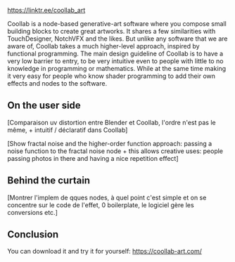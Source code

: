 https://linktr.ee/coollab_art

Coollab is a node-based generative-art software where you compose small building blocks to create great artworks. It shares a few similarities with TouchDesigner, NotchVFX and the likes. But unlike any software that we are aware of, Coollab takes a much higher-level approach, inspired by functional programming. The main design guideline of Coollab is to have a very low barrier to entry, to be very intuitive even to people with little to no knowledge in programming or mathematics. While at the same time making it very easy for people who know shader programming to add their own effects and nodes to the software.

## On the user side

[Comparaison uv distortion entre Blender et Coollab, l'ordre n'est pas le même, + intuitif / déclaratif dans Coollab]

[Show fractal noise and the higher-order function approach: passing a noise function to the fractal noise node + this allows creative uses: people passing photos in there and having a nice repetition effect]

## Behind the curtain

[Montrer l'implem de qques nodes, à quel point c'est simple et on se concentre sur le code de l'effet, 0 boilerplate, le logiciel gère les conversions etc.]

## Conclusion

You can download it and try it for yourself: https://coollab-art.com/